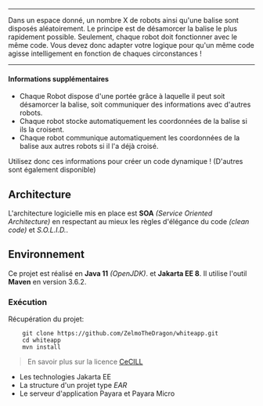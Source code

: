 
***
Dans un espace donné, un nombre X de robots ainsi qu'une balise sont disposés aléatoirement.
Le principe est de désamorcer la balise le plus rapidement possible.
Seulement, chaque robot doit fonctionner avec le même code.
Vous devez donc adapter votre logique pour qu'un même code agisse intelligement en fonction de chaques circonstances !
***
#### Informations supplémentaires

* Chaque Robot dispose d'une portée grâce à laquelle il peut soit désamorcer la balise, soit communiquer des informations avec d'autres robots.
* Chaque robot stocke automatiquement les coordonnées de la balise si ils la croisent.
* Chaque robot communique automatiquement les coordonnées de la balise aux autres robots si il l'a déjà croisé.

Utilisez donc ces informations pour créer un code dynamique ! (D'autres sont également disponible)


## Architecture

L'architecture logicielle mis en place est **SOA** *(Service Oriented Architecture)* en respectant au mieux les règles d'élégance du code *(clean code)* et *S.O.L.I.D.*.

## Environnement

Ce projet est réalisé en **Java 11** *(OpenJDK)*. et **Jakarta EE 8**.
Il utilise l'outil **Maven** en version 3.6.2.

### Exécution

Récupération du projet:
~~~
    git clone https://github.com/ZelmoTheDragon/whiteapp.git
    cd whiteapp
    mvn install
~~~

> En savoir plus sur la licence [CeCILL](http://cecill.info/index.fr.html)

* Les technologies Jakarta EE
* La structure d'un projet type *EAR*
* Le serveur d'application Payara et Payara Micro
